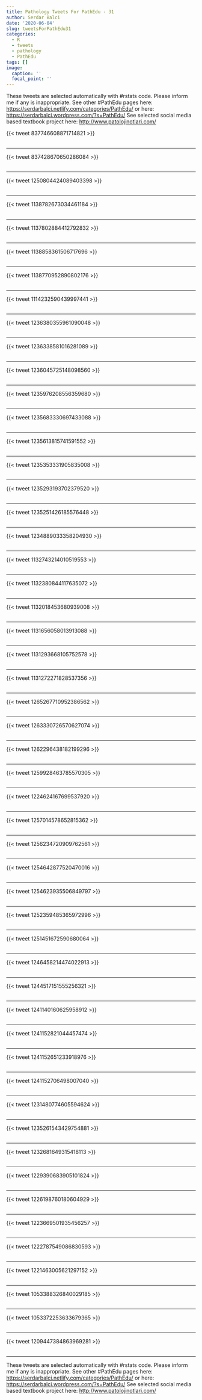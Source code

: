 ```yaml
---
title: Pathology Tweets For PathEdu - 31
author: Serdar Balci
date: '2020-06-04'
slug: tweetsForPathEdu31
categories:
  - R
  - tweets
  - pathology
  - PathEdu
tags: []
image:
  caption: ''
  focal_point: ''
---
```



These tweets are selected automatically with #rstats code. Please inform me if any is inappropriate.
See other #PathEdu pages here: https://serdarbalci.netlify.com/categories/PathEdu/  or here: https://serdarbalci.wordpress.com/?s=PathEdu/ 
See selected social media based textbook project here: http://www.patolojinotlari.com/

{{< tweet 837746608871714821 >}}
<br>
<br>
<hr>
{{< tweet 837428670650286084 >}}
<br>
<br>
<hr>
{{< tweet 1250804424089403398 >}}
<br>
<br>
<hr>
{{< tweet 1138782673034461184 >}}
<br>
<br>
<hr>
{{< tweet 1137802884412792832 >}}
<br>
<br>
<hr>
{{< tweet 1138858361506717696 >}}
<br>
<br>
<hr>
{{< tweet 1138770952890802176 >}}
<br>
<br>
<hr>
{{< tweet 1114232590439997441 >}}
<br>
<br>
<hr>
{{< tweet 1236380355961090048 >}}
<br>
<br>
<hr>
{{< tweet 1236338581016281089 >}}
<br>
<br>
<hr>
{{< tweet 1236045725148098560 >}}
<br>
<br>
<hr>
{{< tweet 1235976208556359680 >}}
<br>
<br>
<hr>
{{< tweet 1235683330697433088 >}}
<br>
<br>
<hr>
{{< tweet 1235613815741591552 >}}
<br>
<br>
<hr>
{{< tweet 1235353331905835008 >}}
<br>
<br>
<hr>
{{< tweet 1235293193702379520 >}}
<br>
<br>
<hr>
{{< tweet 1235251426185576448 >}}
<br>
<br>
<hr>
{{< tweet 1234889033358204930 >}}
<br>
<br>
<hr>
{{< tweet 1132743214010519553 >}}
<br>
<br>
<hr>
{{< tweet 1132380844117635072 >}}
<br>
<br>
<hr>
{{< tweet 1132018453680939008 >}}
<br>
<br>
<hr>
{{< tweet 1131656058013913088 >}}
<br>
<br>
<hr>
{{< tweet 1131293668105752578 >}}
<br>
<br>
<hr>
{{< tweet 1131272271828537356 >}}
<br>
<br>
<hr>
{{< tweet 1265267710952386562 >}}
<br>
<br>
<hr>
{{< tweet 1263330726570627074 >}}
<br>
<br>
<hr>
{{< tweet 1262296438182199296 >}}
<br>
<br>
<hr>
{{< tweet 1259928463785570305 >}}
<br>
<br>
<hr>
{{< tweet 1224624167699537920 >}}
<br>
<br>
<hr>
{{< tweet 1257014578652815362 >}}
<br>
<br>
<hr>
{{< tweet 1256234720909762561 >}}
<br>
<br>
<hr>
{{< tweet 1254642877520470016 >}}
<br>
<br>
<hr>
{{< tweet 1254623935506849797 >}}
<br>
<br>
<hr>
{{< tweet 1252359485365972996 >}}
<br>
<br>
<hr>
{{< tweet 1251451672590680064 >}}
<br>
<br>
<hr>
{{< tweet 1246458214474022913 >}}
<br>
<br>
<hr>
{{< tweet 1244517151555256321 >}}
<br>
<br>
<hr>
{{< tweet 1241140160625958912 >}}
<br>
<br>
<hr>
{{< tweet 1241152821044457474 >}}
<br>
<br>
<hr>
{{< tweet 1241152651233918976 >}}
<br>
<br>
<hr>
{{< tweet 1241152706498007040 >}}
<br>
<br>
<hr>
{{< tweet 1231480774605594624 >}}
<br>
<br>
<hr>
{{< tweet 1235261543429754881 >}}
<br>
<br>
<hr>
{{< tweet 1232681649315418113 >}}
<br>
<br>
<hr>
{{< tweet 1229390683905101824 >}}
<br>
<br>
<hr>
{{< tweet 1226198760180604929 >}}
<br>
<br>
<hr>
{{< tweet 1223669501935456257 >}}
<br>
<br>
<hr>
{{< tweet 1222787549086830593 >}}
<br>
<br>
<hr>
{{< tweet 1221463005621297152 >}}
<br>
<br>
<hr>
{{< tweet 1053388326840029185 >}}
<br>
<br>
<hr>
{{< tweet 1053372253633679365 >}}
<br>
<br>
<hr>
{{< tweet 1209447384863969281 >}}
<br>
<br>
<hr>


These tweets are selected automatically with #rstats code. Please inform me if any is inappropriate.
See other #PathEdu pages here: https://serdarbalci.netlify.com/categories/PathEdu/  or here: https://serdarbalci.wordpress.com/?s=PathEdu/ 
See selected social media based textbook project here: http://www.patolojinotlari.com/
